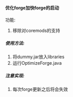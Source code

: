 #### 优化forge加快forge的启动

功能:

1. 移除对coremods的支持



##### 使用方法:

1. 将dummy.jar放入libraries
2. 运行OptimizeForge.java

##### 注意实现:

1. 每次forge更新之后将会失效
